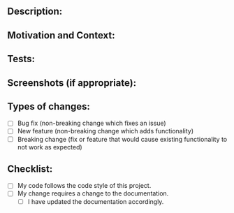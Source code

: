 <!--- Provide a general summary of your changes in the Title above -->

## Description:
<!--- Describe your changes in detail -->

## Motivation and Context:
<!--- Why is this change required? What problem does it solve? -->
<!--- If it fixes an open issue, please link to the issue here. -->

## Tests:
<!--- Please describe in detail how you tested your changes. -->
<!--- Include details of your testing environment, tests you ran to see how -->
<!--- your change affects other areas of the code, etc. -->

## Screenshots (if appropriate):

## Types of changes:
<!--- What types of changes does your code introduce? Put an `x` in all the boxes that apply: -->
- [ ] Bug fix (non-breaking change which fixes an issue)
- [ ] New feature (non-breaking change which adds functionality)
- [ ] Breaking change (fix or feature that would cause existing functionality to not work as expected)

## Checklist:
<!--- Go over all the following points, and put an `x` in all the boxes that apply. -->
<!--- If you're unsure about any of these, don't hesitate to ask. We're here to help! -->
- [ ] My code follows the code style of this project.
- [ ] My change requires a change to the documentation.
  - [ ] I have updated the documentation accordingly.
